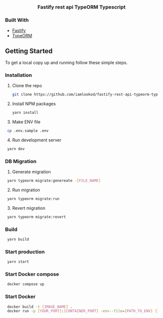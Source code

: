 <!-- PROJECT LOGO -->
<br />
<p align="center">
  <h3 align="center">Fastify rest api TypeORM Typescript</h3>
</p>

### Built With

* [Fastify](https://www.fastify.io/)
* [TypeORM](https://typeorm.io/#/)

<!-- GETTING STARTED -->
## Getting Started

To get a local copy up and running follow these simple steps.

### Installation

1. Clone the repo
   ```sh
   git clone https://github.com/iamlookod/fastify-rest-api-typeorm-typescript.git
   ```
2. Install NPM packages
   ```sh
   yarn install
   ```
3. Make ENV file
  ```sh
   cp .env.sample .env
   ```
4. Run development server
  ```sh
   yarn dev
   ```
### DB Migration
1. Generate migration
  ```sh
   yarn typeorm migrate:genereate -[FILE_NAME]
   ```
2. Run migration
  ```sh
   yarn typeorm migrate:run
   ```
3. Revert migration
  ```sh
   yarn typeorm migrate:revert
   ```
### Build
  ```sh
   yarn build
   ```

### Start production
  ```sh
   yarn start
   ```

### Start Docker compose
  ```sh
   docker compose up
   ```

### Start Docker
  ```sh
   docker build -t [IMAGE_NAME] .
   docker run -p [YOUR_PORT]:[CONTAINER_PORT] -env--file=[PATH_TO_ENV] [IMAGE_NAME]
   ```